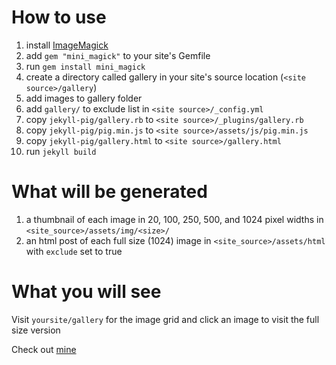 
# How to use
1. install [ImageMagick](https://imagemagick.org)
2. add `gem "mini_magick"` to your site's Gemfile
3. run `gem install mini_magick`
4. create a directory called gallery in your site's source location (`<site source>/gallery`)
5. add images to gallery folder
6. add `gallery/` to exclude list in `<site source>/_config.yml`
7. copy `jekyll-pig/gallery.rb` to `<site source>/_plugins/gallery.rb`
8. copy `jekyll-pig/pig.min.js` to `<site source>/assets/js/pig.min.js`
9. copy `jekyll-pig/gallery.html` to `<site source>/gallery.html`
10. run `jekyll build`

# What will be generated
1. a thumbnail of each image in 20, 100, 250, 500, and 1024 pixel widths in `<site_source>/assets/img/<size>/`
2. an html post of each full size (1024) image in `<site_source>/assets/html` with `exclude` set to true

# What you will see

Visit `yoursite/gallery` for the image grid and click an image to visit the full size version

Check out [mine](https://colinholzman.xyz/gallery/)